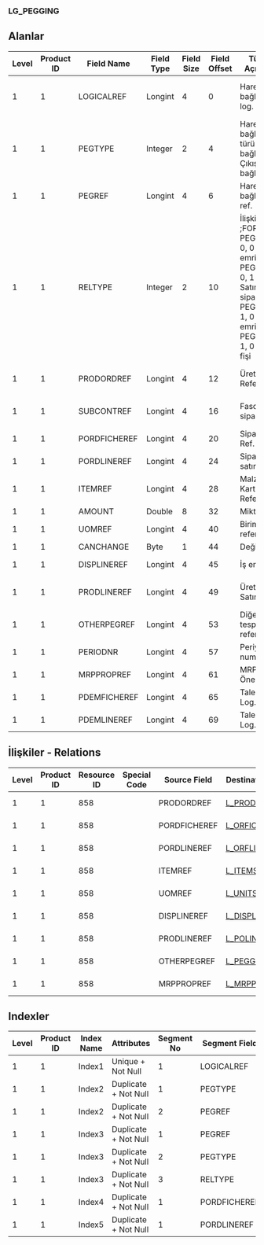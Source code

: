 ### LG_PEGGING

## Alanlar

**Level**|**Product ID**|**Field Name**|**Field Type**|**Field Size**|**Field Offset**|**Türkçe Açıklama**|**Expression**
-----|-----|-----|-----|-----|-----|-----|-----
1|1|LOGICALREF|Longint|4|0|Hareket bağlantısı log. Ref.|Transaction Connection Logical Reference
1|1|PEGTYPE|Integer|2|4|Hareket bağlantısı türü ;0 Giriş bağlantısı;1 Çıkış bağlantısı|Transaction Connection Type ;0 Input Connection;1 Output Connection
1|1|PEGREF|Longint|4|6|Hareket bağlantısı ref.|Transaction Connection Reference
1|1|RELTYPE|Integer|2|10|İlişki türü ;FOR PEGTYPE = 0, 0 Üret,m emri;FOR PEGTYPE = 0, 1 Satınalma siparişi;FOR PEGTYPE = 1, 0 Üretim emri;FOR PEGTYPE = 1, 0 Satış fişi|Relation Type ;FOR PEGTYPE = 0, 0 Production Order;FOR PEGTYPE = 0, 1 Purchase Order;FOR PEGTYPE = 1, 0 Production Order;FOR PEGTYPE = 1, 0 Sales Order
1|1|PRODORDREF|Longint|4|12|Üretim Emri Referansı|Production Order Reference
1|1|SUBCONTREF|Longint|4|16|Fason sipariş ref.|Subcontracting Order Reference
1|1|PORDFICHEREF|Longint|4|20|Sipariş fişi Ref.|Order Voucher Reference
1|1|PORDLINEREF|Longint|4|24|Sipariş satırı ref.|Order Line Reference
1|1|ITEMREF|Longint|4|28|Malzeme Kartı Referansı|Item Card Reference
1|1|AMOUNT|Double|8|32|Miktar|Quantity
1|1|UOMREF|Longint|4|40|Birim referansı|Unit Reference
1|1|CANCHANGE|Byte|1|44|Değişebilir|Changeable
1|1|DISPLINEREF|Longint|4|45|İş emri ref.|Work Order Reference
1|1|PRODLINEREF|Longint|4|49|Üretim Emri Satır Ref.|Production Order Line Reference
1|1|OTHERPEGREF|Longint|4|53|Diğer fiyat tespit referansı|Other Pegging Reference
1|1|PERIODNR|Longint|4|57|Periyot numarası|Period Number
1|1|MRPPROPREF|Longint|4|61|MRP Önerisi Ref.|MRP Proposal Reference
1|1|PDEMFICHEREF|Longint|4|65|Talep Fişi Log. Ref.|DEMANDFICHE LOGICALREF
1|1|PDEMLINEREF|Longint|4|69|Talep Satırı Log. Ref.|DEMANDLINE LOGICALREF

## İlişkiler - Relations

**Level**|**Product ID**|**Resource ID**|**Special Code**|**Source Field**|**Destination Table**|**Destination Field**|**Relation Type**|**Extra Condition**
-----|-----|-----|-----|-----|-----|-----|-----|-----
1|1|858||PRODORDREF|[L_PRODORD](../LG_PRODORD "L_PRODORD")|LOGICALREF|one-to-one|
1|1|858||PORDFICHEREF|[L_ORFICHE](../LG_ORFICHE "L_ORFICHE")|LOGICALREF|one-to-one|
1|1|858||PORDLINEREF|[L_ORFLINE](../LG_ORFLINE "L_ORFLINE")|LOGICALREF|one-to-one|
1|1|858||ITEMREF|[L_ITEMS](../LG_ITEMS "L_ITEMS")|LOGICALREF|one-to-one|
1|1|858||UOMREF|[L_UNITSETL](../LG_UNITSETL "L_UNITSETL")|LOGICALREF|one-to-one|
1|1|858||DISPLINEREF|[L_DISPLINE](../LG_DISPLINE "L_DISPLINE")|LOGICALREF|one-to-one|
1|1|858||PRODLINEREF|[L_POLINE](../LG_POLINE "L_POLINE")|LOGICALREF|one-to-one|
1|1|858||OTHERPEGREF|[L_PEGGING](../LG_PEGGING "L_PEGGING")|LOGICALREF|one-to-one|
1|1|858||MRPPROPREF|[L_MRPPROPOSAL](../LG_MRPPROPOSAL "L_MRPPROPOSAL")|LOGICALREF|one-to-one|

## Indexler

**Level**|**Product ID**|**Index Name**|**Attributes**|**Segment No**|**Segment Field**|**Sense**
-----|-----|-----|-----|-----|-----|-----
1|1|Index1|Unique + Not Null|1|LOGICALREF|Ascending
1|1|Index2|Duplicate + Not Null|1|PEGTYPE|Ascending
1|1|Index2|Duplicate + Not Null|2|PEGREF|Ascending
1|1|Index3|Duplicate + Not Null|1|PEGREF|Ascending
1|1|Index3|Duplicate + Not Null|2|PEGTYPE|Ascending
1|1|Index3|Duplicate + Not Null|3|RELTYPE|Ascending
1|1|Index4|Duplicate + Not Null|1|PORDFICHEREF|Ascending
1|1|Index5|Duplicate + Not Null|1|PORDLINEREF|Ascending
